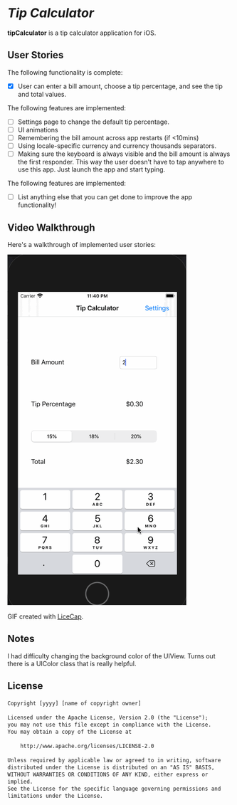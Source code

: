 # *Tip Calculator*

**tipCalculator** is a tip calculator application for iOS.

## User Stories

The following functionality is complete:

* [x] User can enter a bill amount, choose a tip percentage, and see the tip and total values.

The following features are implemented:
* [ ] Settings page to change the default tip percentage.
* [ ] UI animations
* [ ] Remembering the bill amount across app restarts (if <10mins)
* [ ] Using locale-specific currency and currency thousands separators.
* [ ] Making sure the keyboard is always visible and the bill amount is always the first responder. This way the user doesn't have to tap anywhere to use this app. Just launch the app and start typing.

The following features are implemented:

- [ ] List anything else that you can get done to improve the app functionality!

## Video Walkthrough 

Here's a walkthrough of implemented user stories:

<img src='https://github.com/kjb0787/tipCalculator/blob/master/tip/tipCalculator.gif' title='Video Walkthrough' width='' alt='Video Walkthrough' />

GIF created with [LiceCap](http://www.cockos.com/licecap/).

## Notes

I had difficulty changing the background color of the UIView. Turns out there is a UIColor class that is really helpful.

## License

    Copyright [yyyy] [name of copyright owner]

    Licensed under the Apache License, Version 2.0 (the "License");
    you may not use this file except in compliance with the License.
    You may obtain a copy of the License at

        http://www.apache.org/licenses/LICENSE-2.0

    Unless required by applicable law or agreed to in writing, software
    distributed under the License is distributed on an "AS IS" BASIS,
    WITHOUT WARRANTIES OR CONDITIONS OF ANY KIND, either express or implied.
    See the License for the specific language governing permissions and
    limitations under the License.

